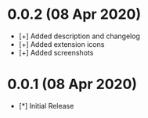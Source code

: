 # 0.0.2 (08 Apr 2020)

* [+] Added description and changelog
* [+] Added extension icons
* [+] Added screenshots

# 0.0.1 (08 Apr 2020)

* [*] Initial Release
